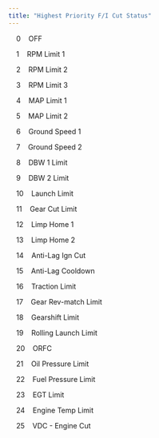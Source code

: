 ```yaml
---
title: "Highest Priority F/I Cut Status"
---
```


&nbsp; &nbsp; 0&nbsp; &nbsp; OFF &nbsp; &nbsp;

&nbsp; &nbsp; 1&nbsp; &nbsp; RPM Limit 1 &nbsp; &nbsp;

&nbsp; &nbsp; 2&nbsp; &nbsp; RPM Limit 2 &nbsp; &nbsp;

&nbsp; &nbsp; 3&nbsp; &nbsp; RPM Limit 3 &nbsp; &nbsp;

&nbsp; &nbsp; 4&nbsp; &nbsp; MAP Limit 1 &nbsp; &nbsp;

&nbsp; &nbsp; 5&nbsp; &nbsp; MAP Limit 2 &nbsp; &nbsp;

&nbsp; &nbsp; 6&nbsp; &nbsp; Ground Speed 1 &nbsp; &nbsp;

&nbsp; &nbsp; 7&nbsp; &nbsp; Ground Speed 2 &nbsp; &nbsp;

&nbsp; &nbsp; 8&nbsp; &nbsp; DBW 1 Limit &nbsp; &nbsp;

&nbsp; &nbsp; 9&nbsp; &nbsp; DBW 2 Limit &nbsp; &nbsp;

&nbsp; &nbsp; 10&nbsp; &nbsp; Launch Limit &nbsp; &nbsp;

&nbsp; &nbsp; 11&nbsp; &nbsp; Gear Cut Limit &nbsp; &nbsp;

&nbsp; &nbsp; 12&nbsp; &nbsp; Limp Home 1 &nbsp; &nbsp;

&nbsp; &nbsp; 13&nbsp; &nbsp; Limp Home 2 &nbsp; &nbsp;

&nbsp; &nbsp; 14&nbsp; &nbsp; Anti-Lag Ign Cut &nbsp; &nbsp;

&nbsp; &nbsp; 15&nbsp; &nbsp; Anti-Lag Cooldown &nbsp; &nbsp;

&nbsp; &nbsp; 16&nbsp; &nbsp; Traction Limit &nbsp; &nbsp;

&nbsp; &nbsp; 17&nbsp; &nbsp; Gear Rev-match Limit &nbsp; &nbsp;

&nbsp; &nbsp; 18&nbsp; &nbsp; Gearshift Limit &nbsp; &nbsp;

&nbsp; &nbsp; 19&nbsp; &nbsp; Rolling Launch Limit &nbsp; &nbsp;

&nbsp; &nbsp; 20&nbsp; &nbsp; ORFC &nbsp; &nbsp;

&nbsp; &nbsp; 21&nbsp; &nbsp; Oil Pressure Limit &nbsp; &nbsp;

&nbsp; &nbsp; 22&nbsp; &nbsp; Fuel Pressure Limit &nbsp; &nbsp;

&nbsp; &nbsp; 23&nbsp; &nbsp; EGT Limit &nbsp; &nbsp;

&nbsp; &nbsp; 24&nbsp; &nbsp; Engine Temp Limit &nbsp; &nbsp;

&nbsp; &nbsp; 25&nbsp; &nbsp; VDC - Engine Cut &nbsp; &nbsp;

